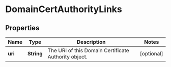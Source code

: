 

# DomainCertAuthorityLinks


## Properties

| Name | Type | Description | Notes |
|------------ | ------------- | ------------- | -------------|
|**uri** | **String** | The URI of this Domain Certificate Authority object. |  [optional] |



